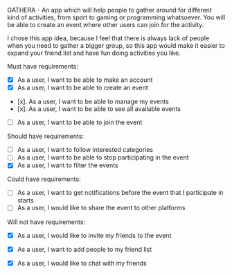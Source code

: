 GATHERA - An app which will help people to gather around for different kind of activities, from sport to gaming or programming whatsoever. You will be able to create an event where other users can join for the activity.

I chose this app idea, because I feel that there is always lack of people when you need to gather a bigger group, so this app would make it easier to expand your friend list and have fun doing activities you like. 

Must have requirements:

- [x] As a user, I want to be able to make an account
- [x] As a user, I want to be able to create an event
- [x]. As a user, I want to be able to manage my events
- [x]. As a user, I want to be able to see all available events
- [ ] As a user, I want to be able to join the event

Should have requirements: 

- [ ] As a user, I want to follow interested categories
- [ ] As a user, I want to be able to stop participating in the event
- [x] As a user, I want to filter the events

Could have requirements:

- [ ]  As a user, I want to get notifications before the event that I participate in starts
- [ ] As a user, I would like to share the event to other platforms

Will not have requirements:

- [x] As a user, I would like to invite my friends to the event
- [x] As a user, I want to add people to my friend list
- [x] As a user, I would like to chat with my friends


